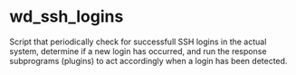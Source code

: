 # wd_ssh_logins
Script that periodically check for successfull SSH logins in the actual system, determine if a new login has occurred, and run the response subprograms (plugins) to act accordingly when a login has been detected.
